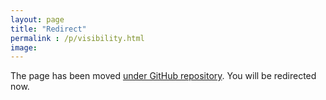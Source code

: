 ```yaml
---
layout: page
title: "Redirect"
permalink : /p/visibility.html
image:
---
```


<html>
<head>
<title>Redirection en HTML</title>
 
<meta http-equiv="refresh" content="2; URL=http://www.zoran-cuckovic.from.hr/QGIS-visibility-analysis/">
</head>
 
<body>

The page has been moved  <a href="http://www.zoran-cuckovic.from.hr/QGIS-visibility-analysis/">under GitHub repository</a>. You will be redirected now.  
</body>
 
</html>
